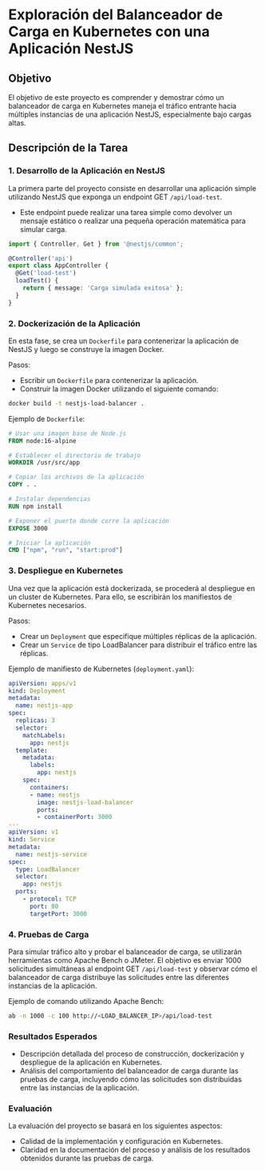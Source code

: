 
# Exploración del Balanceador de Carga en Kubernetes con una Aplicación NestJS

## Objetivo

El objetivo de este proyecto es comprender y demostrar cómo un balanceador de carga en Kubernetes maneja el tráfico entrante hacia múltiples instancias de una aplicación NestJS, especialmente bajo cargas altas.

## Descripción de la Tarea

### 1. Desarrollo de la Aplicación en NestJS

La primera parte del proyecto consiste en desarrollar una aplicación simple utilizando NestJS que exponga un endpoint GET `/api/load-test`.

- Este endpoint puede realizar una tarea simple como devolver un mensaje estático o realizar una pequeña operación matemática para simular carga.

```typescript
import { Controller, Get } from '@nestjs/common';

@Controller('api')
export class AppController {
  @Get('load-test')
  loadTest() {
    return { message: 'Carga simulada exitosa' };
  }
}
```

### 2. Dockerización de la Aplicación

En esta fase, se crea un `Dockerfile` para contenerizar la aplicación de NestJS y luego se construye la imagen Docker.

Pasos:
- Escribir un `Dockerfile` para contenerizar la aplicación.
- Construir la imagen Docker utilizando el siguiente comando:

```bash
docker build -t nestjs-load-balancer .
```

Ejemplo de `Dockerfile`:

```dockerfile
# Usar una imagen base de Node.js
FROM node:16-alpine

# Establecer el directorio de trabajo
WORKDIR /usr/src/app

# Copiar los archivos de la aplicación
COPY . .

# Instalar dependencias
RUN npm install

# Exponer el puerto donde corre la aplicación
EXPOSE 3000

# Iniciar la aplicación
CMD ["npm", "run", "start:prod"]
```

### 3. Despliegue en Kubernetes

Una vez que la aplicación está dockerizada, se procederá al despliegue en un cluster de Kubernetes. Para ello, se escribirán los manifiestos de Kubernetes necesarios.

Pasos:
- Crear un `Deployment` que especifique múltiples réplicas de la aplicación.
- Crear un `Service` de tipo LoadBalancer para distribuir el tráfico entre las réplicas.

Ejemplo de manifiesto de Kubernetes (`deployment.yaml`):

```yaml
apiVersion: apps/v1
kind: Deployment
metadata:
  name: nestjs-app
spec:
  replicas: 3
  selector:
    matchLabels:
      app: nestjs
  template:
    metadata:
      labels:
        app: nestjs
    spec:
      containers:
      - name: nestjs
        image: nestjs-load-balancer
        ports:
        - containerPort: 3000
---
apiVersion: v1
kind: Service
metadata:
  name: nestjs-service
spec:
  type: LoadBalancer
  selector:
    app: nestjs
  ports:
    - protocol: TCP
      port: 80
      targetPort: 3000
```

### 4. Pruebas de Carga

Para simular tráfico alto y probar el balanceador de carga, se utilizarán herramientas como Apache Bench o JMeter. El objetivo es enviar 1000 solicitudes simultáneas al endpoint GET `/api/load-test` y observar cómo el balanceador de carga distribuye las solicitudes entre las diferentes instancias de la aplicación.

Ejemplo de comando utilizando Apache Bench:

```bash
ab -n 1000 -c 100 http://<LOAD_BALANCER_IP>/api/load-test
```

### Resultados Esperados

- Descripción detallada del proceso de construcción, dockerización y despliegue de la aplicación en Kubernetes.
- Análisis del comportamiento del balanceador de carga durante las pruebas de carga, incluyendo cómo las solicitudes son distribuidas entre las instancias de la aplicación.

### Evaluación

La evaluación del proyecto se basará en los siguientes aspectos:
- Calidad de la implementación y configuración en Kubernetes.
- Claridad en la documentación del proceso y análisis de los resultados obtenidos durante las pruebas de carga.
